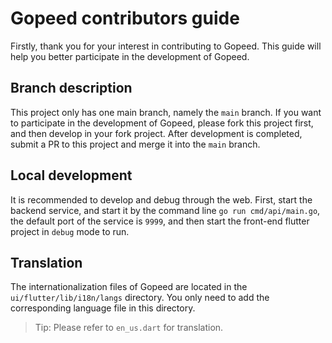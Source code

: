 # Gopeed contributors guide

Firstly, thank you for your interest in contributing to Gopeed. This guide will help you better participate in the development of Gopeed.

## Branch description

This project only has one main branch, namely the `main` branch. If you want to participate in the development of Gopeed, please fork this project first, and then develop in your fork project. After development is completed, submit a PR to this project and merge it into the `main` branch.

## Local development

It is recommended to develop and debug through the web. First, start the backend service, and start it by the command line `go run cmd/api/main.go`, the default port of the service is `9999`, and then start the front-end flutter project in `debug` mode to run.

## Translation

The internationalization files of Gopeed are located in the `ui/flutter/lib/i18n/langs` directory. You only need to add the corresponding language file in this directory.

> Tip: Please refer to `en_us.dart` for translation.